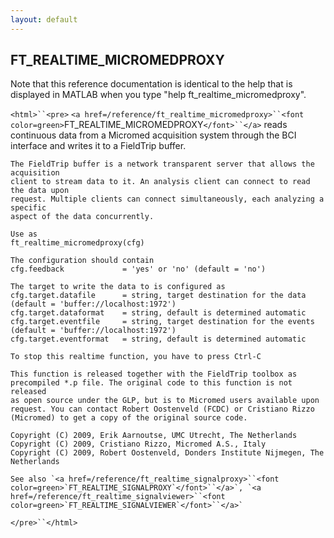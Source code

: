 ```yaml
---
layout: default
---
```


##  FT_REALTIME_MICROMEDPROXY

Note that this reference documentation is identical to the help that is displayed in MATLAB when you type "help ft_realtime_micromedproxy".

`<html>``<pre>`
    `<a href=/reference/ft_realtime_micromedproxy>``<font color=green>`FT_REALTIME_MICROMEDPROXY`</font>``</a>` reads continuous data from a Micromed acquisition system
    through the BCI interface and writes it to a FieldTrip buffer.
 
    The FieldTrip buffer is a network transparent server that allows the acquisition
    client to stream data to it. An analysis client can connect to read the data upon
    request. Multiple clients can connect simultaneously, each analyzing a specific
    aspect of the data concurrently.
 
    Use as
    ft_realtime_micromedproxy(cfg)
 
    The configuration should contain
    cfg.feedback             = 'yes' or 'no' (default = 'no')
 
    The target to write the data to is configured as
    cfg.target.datafile      = string, target destination for the data (default = 'buffer://localhost:1972')
    cfg.target.dataformat    = string, default is determined automatic
    cfg.target.eventfile     = string, target destination for the events (default = 'buffer://localhost:1972')
    cfg.target.eventformat   = string, default is determined automatic
 
    To stop this realtime function, you have to press Ctrl-C
 
    This function is released together with the FieldTrip toolbox as
    precompiled *.p file. The original code to this function is not released
    as open source under the GLP, but is to Micromed users available upon
    request. You can contact Robert Oostenveld (FCDC) or Cristiano Rizzo
    (Micromed) to get a copy of the original source code.
 
    Copyright (C) 2009, Erik Aarnoutse, UMC Utrecht, The Netherlands
    Copyright (C) 2009, Cristiano Rizzo, Micromed A.S., Italy
    Copyright (C) 2009, Robert Oostenveld, Donders Institute Nijmegen, The Netherlands
 
    See also `<a href=/reference/ft_realtime_signalproxy>``<font color=green>`FT_REALTIME_SIGNALPROXY`</font>``</a>`, `<a href=/reference/ft_realtime_signalviewer>``<font color=green>`FT_REALTIME_SIGNALVIEWER`</font>``</a>`
`</pre>``</html>`

